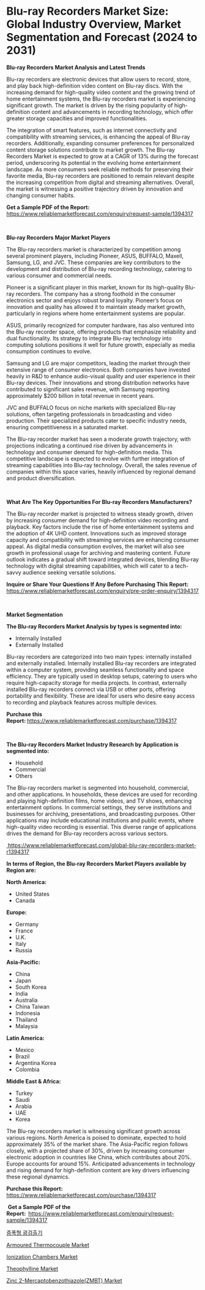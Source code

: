 <p><h1>Blu-ray Recorders Market Size: Global Industry Overview, Market Segmentation and Forecast (2024 to 2031)</h1></p><p><strong>Blu-ray Recorders Market Analysis and Latest Trends</strong></p>
<p><p>Blu-ray recorders are electronic devices that allow users to record, store, and play back high-definition video content on Blu-ray discs. With the increasing demand for high-quality video content and the growing trend of home entertainment systems, the Blu-ray recorders market is experiencing significant growth. The market is driven by the rising popularity of high-definition content and advancements in recording technology, which offer greater storage capacities and improved functionalities. </p><p>The integration of smart features, such as internet connectivity and compatibility with streaming services, is enhancing the appeal of Blu-ray recorders. Additionally, expanding consumer preferences for personalized content storage solutions contribute to market growth. The Blu-ray Recorders Market is expected to grow at a CAGR of 13% during the forecast period, underscoring its potential in the evolving home entertainment landscape. As more consumers seek reliable methods for preserving their favorite media, Blu-ray recorders are positioned to remain relevant despite the increasing competition from digital and streaming alternatives. Overall, the market is witnessing a positive trajectory driven by innovation and changing consumer habits.</p></p>
<p><strong>Get a Sample PDF of the Report:&nbsp;</strong> <a href="https://www.reliablemarketforecast.com/enquiry/request-sample/1394317">https://www.reliablemarketforecast.com/enquiry/request-sample/1394317</a></p>
<p>&nbsp;</p>
<p><strong>Blu-ray Recorders Major Market Players</strong></p>
<p><p>The Blu-ray recorders market is characterized by competition among several prominent players, including Pioneer, ASUS, BUFFALO, Maxell, Samsung, LG, and JVC. These companies are key contributors to the development and distribution of Blu-ray recording technology, catering to various consumer and commercial needs.</p><p>Pioneer is a significant player in this market, known for its high-quality Blu-ray recorders. The company has a strong foothold in the consumer electronics sector and enjoys robust brand loyalty. Pioneer’s focus on innovation and quality has allowed it to maintain steady market growth, particularly in regions where home entertainment systems are popular.</p><p>ASUS, primarily recognized for computer hardware, has also ventured into the Blu-ray recorder space, offering products that emphasize reliability and dual functionality. Its strategy to integrate Blu-ray technology into computing solutions positions it well for future growth, especially as media consumption continues to evolve.</p><p>Samsung and LG are major competitors, leading the market through their extensive range of consumer electronics. Both companies have invested heavily in R&D to enhance audio-visual quality and user experience in their Blu-ray devices. Their innovations and strong distribution networks have contributed to significant sales revenue, with Samsung reporting approximately $200 billion in total revenue in recent years.</p><p>JVC and BUFFALO focus on niche markets with specialized Blu-ray solutions, often targeting professionals in broadcasting and video production. Their specialized products cater to specific industry needs, ensuring competitiveness in a saturated market.</p><p>The Blu-ray recorder market has seen a moderate growth trajectory, with projections indicating a continued rise driven by advancements in technology and consumer demand for high-definition media. This competitive landscape is expected to evolve with further integration of streaming capabilities into Blu-ray technology. Overall, the sales revenue of companies within this space varies, heavily influenced by regional demand and product diversification.</p></p>
<p>&nbsp;</p>
<p><strong>What Are The Key Opportunities For Blu-ray Recorders Manufacturers?</strong></p>
<p><p>The Blu-ray recorder market is projected to witness steady growth, driven by increasing consumer demand for high-definition video recording and playback. Key factors include the rise of home entertainment systems and the adoption of 4K UHD content. Innovations such as improved storage capacity and compatibility with streaming services are enhancing consumer appeal. As digital media consumption evolves, the market will also see growth in professional usage for archiving and mastering content. Future outlook indicates a gradual shift toward integrated devices, blending Blu-ray technology with digital streaming capabilities, which will cater to a tech-savvy audience seeking versatile solutions.</p></p>
<p><strong>Inquire or Share Your Questions If Any Before Purchasing This Report:</strong> <a href="https://www.reliablemarketforecast.com/enquiry/pre-order-enquiry/1394317">https://www.reliablemarketforecast.com/enquiry/pre-order-enquiry/1394317</a></p>
<p>&nbsp;</p>
<p><strong>Market Segmentation</strong></p>
<p><strong>The Blu-ray Recorders Market Analysis by types is segmented into:</strong></p>
<p><ul><li>Internally Installed</li><li>Externally Installed</li></ul></p>
<p><p>Blu-ray recorders are categorized into two main types: internally installed and externally installed. Internally installed Blu-ray recorders are integrated within a computer system, providing seamless functionality and space efficiency. They are typically used in desktop setups, catering to users who require high-capacity storage for media projects. In contrast, externally installed Blu-ray recorders connect via USB or other ports, offering portability and flexibility. These are ideal for users who desire easy access to recording and playback features across multiple devices.</p></p>
<p><strong>Purchase this Report:&nbsp;</strong><a href="https://www.reliablemarketforecast.com/purchase/1394317">https://www.reliablemarketforecast.com/purchase/1394317</a></p>
<p>&nbsp;</p>
<p><strong>The Blu-ray Recorders Market Industry Research by Application is segmented into:</strong></p>
<p><ul><li>Household</li><li>Commercial</li><li>Others</li></ul></p>
<p><p>The Blu-ray recorders market is segmented into household, commercial, and other applications. In households, these devices are used for recording and playing high-definition films, home videos, and TV shows, enhancing entertainment options. In commercial settings, they serve institutions and businesses for archiving, presentations, and broadcasting purposes. Other applications may include educational institutions and public events, where high-quality video recording is essential. This diverse range of applications drives the demand for Blu-ray recorders across various sectors.</p></p>
<p><a href="https://www.reliablemarketforecast.com/global-blu-ray-recorders-market-r1394317">&nbsp;https://www.reliablemarketforecast.com/global-blu-ray-recorders-market-r1394317</a></p>
<p><strong>In terms of Region, the Blu-ray Recorders Market Players available by Region are:</strong></p>
<p>
    <p> <strong> North America: </strong>
        <ul>
            <li>United States</li>
            <li>Canada</li>
        </ul>
        </p> 
    <p> <strong> Europe: </strong>
        <ul>
            <li>Germany</li>
            <li>France</li>
            <li>U.K.</li>
            <li>Italy</li>
            <li>Russia</li>
        </ul>
        </p> 
    <p> <strong> Asia-Pacific: </strong>
        <ul>
            <li>China</li>
            <li>Japan</li>
            <li>South Korea</li>
            <li>India</li>
            <li>Australia</li>
            <li>China Taiwan</li>
            <li>Indonesia</li>
            <li>Thailand</li>
            <li>Malaysia</li>
        </ul>
        </p> 
    <p> <strong> Latin America: </strong>
        <ul>
            <li>Mexico</li>
            <li>Brazil</li>
            <li>Argentina Korea</li>
            <li>Colombia</li>
        </ul>
        </p> 
    <p> <strong> Middle East & Africa: </strong>
        <ul>
            <li>Turkey</li>
            <li>Saudi</li>
            <li>Arabia</li>
            <li>UAE</li>
            <li>Korea</li>
        </ul>
    </p>
    </p>
<p><p>The Blu-ray recorders market is witnessing significant growth across various regions. North America is poised to dominate, expected to hold approximately 35% of the market share. The Asia-Pacific region follows closely, with a projected share of 30%, driven by increasing consumer electronic adoption in countries like China, which contributes about 20%. Europe accounts for around 15%. Anticipated advancements in technology and rising demand for high-definition content are key drivers influencing these regional dynamics.</p></p>
<p><strong>Purchase this Report: </strong><a href="https://www.reliablemarketforecast.com/purchase/1394317">https://www.reliablemarketforecast.com/purchase/1394317</a></p>
<p>&nbsp;<strong>Get a Sample PDF of the Report:&nbsp;&nbsp;</strong><a href="https://www.reliablemarketforecast.com/enquiry/request-sample/1394317">https://www.reliablemarketforecast.com/enquiry/request-sample/1394317</a></p>
<p><strong></strong></p>
<p><p><a href="https://github.com/laholand/Market-Research-Report-List-6/blob/main/421954213044.md">증폭형 광검출기</a></p><p><a href="https://github.com/vimar16th/Market-Research-Report-List-6/blob/main/armoured-thermocouple-market.md">Armoured Thermocouple Market</a></p><p><a href="https://www.linkedin.com/pulse/unveiling-market-trends-global-ionization-chambers-growth-regional-l9ncc?trackingId=Dih1tvLaRTKeGVDBi9F6cQ%3D%3D">Ionization Chambers Market</a></p><p><a href="https://www.linkedin.com/pulse/global-theophylline-market-analysis-trends-forecasts-tsmxe?trackingId=ZcE4MSJgRhOa7xNlJmroRg%3D%3D">Theophylline Market</a></p><p><a href="https://issuu.com/reportprime-2/docs/zinc-2-mercaptobenzothiazolezmbt-ma_c1799dc8f28010">Zinc 2-Mercaptobenzothiazole(ZMBT) Market</a></p></p>